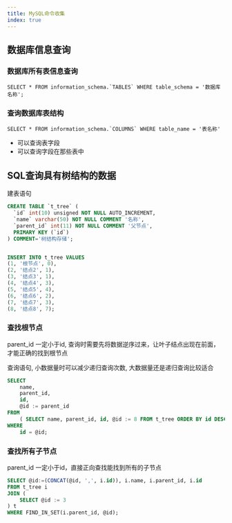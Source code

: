 ```yaml
---
title: MySQL命令收集
index: true
---
```


## 数据库信息查询
### 数据库所有表信息查询
``` mysql
SELECT * FROM information_schema.`TABLES` WHERE table_schema = '数据库名称';
```

### 查询数据库表结构
``` mysql
SELECT * FROM information_schema.`COLUMNS` WHERE table_name = '表名称'
```
- 可以查询表字段
- 可以查询字段在那些表中

## SQL查询具有树结构的数据
建表语句
``` sql
CREATE TABLE `t_tree` (
  `id` int(10) unsigned NOT NULL AUTO_INCREMENT,
  `name` varchar(50) NOT NULL COMMENT '名称',
  `parent_id` int(11) NOT NULL COMMENT '父节点',
  PRIMARY KEY (`id`)
) COMMENT='树结构存储';


INSERT INTO t_tree VALUES
(1, '根节点', 0),
(2, '结点2', 1),
(3, '结点3', 1),
(4, '结点4', 3),
(5, '结点5', 4),
(6, '结点6', 2),
(7, '结点7', 3),
(8, '结点8', 7);
```
### 查找根节点
parent_id 一定小于id, 查询时需要先将数据逆序过来，让叶子结点出现在前面，才能正确的找到根节点  

查询语句, 小数据量时可以减少递归查询次数, 大数据量还是递归查询比较适合
``` sql
SELECT
	name,
	parent_id,
	id,
	@id := parent_id 
FROM
	( SELECT name, parent_id, id, @id := 8 FROM t_tree ORDER BY id DESC ) reverse 
WHERE
	id = @id;
```

### 查找所有子节点
parent_id 一定小于id，直接正向查找能找到所有的子节点

``` sql
SELECT @id:=(CONCAT(@id, ',', i.id)), i.name, i.parent_id, i.id
FROM t_tree i
JOIN (
    SELECT @id := 3
) t
WHERE FIND_IN_SET(i.parent_id, @id);
```